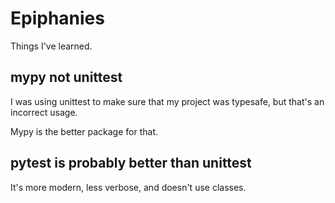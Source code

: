 # Epiphanies

Things I've learned.

## mypy not unittest

I was using unittest to make sure that my project was typesafe, but that's an incorrect usage. 

Mypy is the better package for that.

## pytest is probably better than unittest

It's more modern, less verbose, and doesn't use classes.

